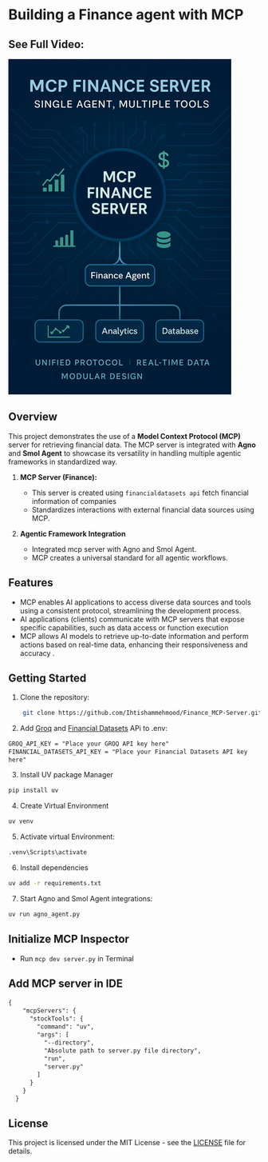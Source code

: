 # Building a Finance agent with MCP

## See Full Video:
[![Watch the video](image/thumbnail.PNG)](https://youtu.be/xnLeVjDZ16Y)



## Overview

This project demonstrates the use of a **Model Context Protocol (MCP)** server for retrieving financial data. The MCP server is integrated with **Agno** and **Smol Agent** to showcase its versatility in handling multiple agentic frameworks in standardized way.



1. **MCP Server (Finance):**

   * This server is created using `financialdatasets api` fetch financial information of companies
   * Standardizes interactions with external financial data sources using MCP.
2. **Agentic Framework Integration**

   * Integrated mcp server with Agno and Smol Agent.
   * MCP creates a universal standard for all agentic workflows.


## Features

* MCP enables AI applications to access diverse data sources and tools using a consistent protocol, streamlining the development process.
* AI applications (clients) communicate with MCP servers that expose specific capabilities, such as data access or function execution
* MCP allows AI models to retrieve up-to-date information and perform actions based on real-time data, enhancing their responsiveness and accuracy .

## Getting Started


1. Clone the repository:

```bash
    git clone https://github.com/Ihtishammehmood/Finance_MCP-Server.git
```
2.  Add [Groq](https://console.groq.com/keys)  and [Financial Datasets](https://www.financialdatasets.ai/) APi to .env:
```
GROQ_API_KEY = "Place your GROQ API key here"
FINANCIAL_DATASETS_API_KEY = "Place your Financial Datasets API key here"
```

3. Install UV package Manager
```bash
pip install uv
```

4. Create Virtual Environment

```bash
uv venv
```

5. Activate virtual Environment:

```bash
.venv\Scripts\activate

```

6. Install dependencies

```bash
uv add -r requirements.txt
```

7. Start Agno and Smol Agent integrations:

```bash
uv run agno_agent.py
```

## Initialize MCP Inspector

* Run `mcp dev server.py` in Terminal
## Add MCP server in IDE
```
{
    "mcpServers": {
      "stockTools": {
        "command": "uv",
        "args": [
          "--directory",
          "Absolute path to server.py file directory",
          "run",
          "server.py"
        ]
      }
    }
  }

```
## License

This project is licensed under the MIT License - see the [LICENSE](LICENSE) file for details.


